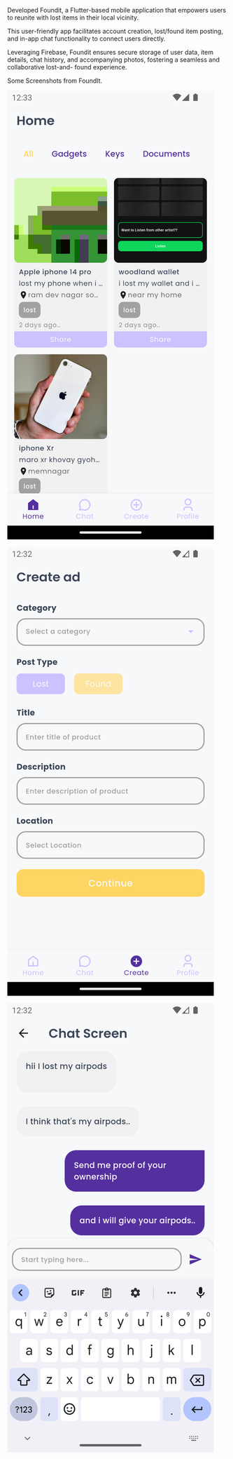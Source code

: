 Developed Foundit, a Flutter-based mobile application that empowers users to reunite with lost items in their local vicinity.

This user-friendly app facilitates account creation, lost/found item posting, and in-app chat functionality to connect users directly.

Leveraging Firebase, Foundit ensures secure storage of user data, item details, chat history, and accompanying photos, fostering a seamless and collaborative lost-and- found experience.



Some Screenshots from FoundIt.

![alt text](https://github.com/purvangpatel03/FoundIt/blob/main/assets/home_page_foundIt.png)

![alt text](https://github.com/purvangpatel03/FoundIt/blob/main/assets/create_page.png)

![alt text](https://github.com/purvangpatel03/FoundIt/blob/main/assets/chat_page.png)
